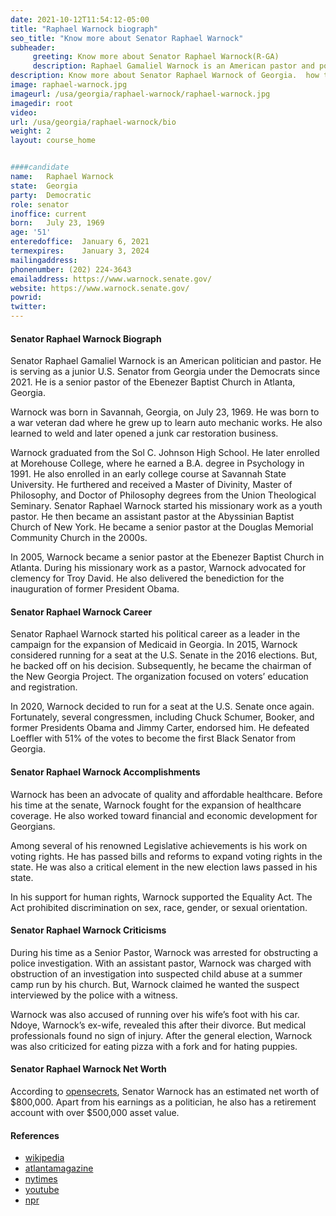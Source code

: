 ```yaml
---
date: 2021-10-12T11:54:12-05:00
title: "Raphael Warnock biograph"
seo_title: "Know more about Senator Raphael Warnock"
subheader:
     greeting: Know more about Senator Raphael Warnock(R-GA)
     description: Raphael Gamaliel Warnock is an American pastor and politician. He has been the senior pastor of Ebenezer Baptist Church in Atlanta since 2005. Warnock came to prominence in Georgia politics as a leader in the campaign to expand Medicaid under the Affordable Care Act. 
description: Know more about Senator Raphael Warnock of Georgia.  how to  Contact Senator Raphael Warnock includes email address, phone number, and mailing address. 
image: raphael-warnock.jpg
imageurl: /usa/georgia/raphael-warnock/raphael-warnock.jpg
imagedir: root
video: 
url: /usa/georgia/raphael-warnock/bio
weight: 2
layout: course_home


####candidate
name:	Raphael Warnock
state:	Georgia
party:	Democratic
role: senator
inoffice: current
born:	July 23, 1969
age: '51'
enteredoffice:	January 6, 2021
termexpires:	January 3, 2024
mailingaddress:	
phonenumber: (202) 224-3643
emailaddress: https://www.warnock.senate.gov/
website: https://www.warnock.senate.gov/
powrid: 
twitter: 
---
```


#### Senator Raphael Warnock Biograph
Senator Raphael Gamaliel Warnock is an American politician and pastor. He is serving as a junior U.S. Senator from Georgia under the Democrats since 2021. He is a senior pastor of the Ebenezer Baptist Church in Atlanta, Georgia.

Warnock was born in Savannah, Georgia, on July 23, 1969. He was born to a war veteran dad where he grew up to learn auto mechanic works. He also learned to weld and later opened a junk car restoration business. 

Warnock graduated from the Sol C. Johnson High School. He later enrolled at Morehouse College, where he earned a B.A. degree in Psychology in 1991. He also enrolled in an early college course at Savannah State University. He furthered and received a Master of Divinity, Master of Philosophy, and Doctor of Philosophy degrees from the Union Theological Seminary.
Senator Raphael Warnock started his missionary work as a youth pastor. He then became an assistant pastor at the Abyssinian Baptist Church of New York. He became a senior pastor at the Douglas Memorial Community Church in the 2000s. 

In 2005, Warnock became a senior pastor at the Ebenezer Baptist Church in Atlanta. During his missionary work as a pastor, Warnock advocated for clemency for Troy David. He also delivered the benediction for the inauguration of former President Obama.

#### Senator Raphael Warnock Career
Senator Raphael Warnock started his political career as a leader in the campaign for the expansion of Medicaid in Georgia. In 2015, Warnock considered running for a seat at the U.S. Senate in the 2016 elections. But, he backed off on his decision.
Subsequently, he became the chairman of the New Georgia Project. The organization focused on voters’ education and registration.

In 2020, Warnock decided to run for a seat at the U.S. Senate once again. Fortunately, several congressmen, including Chuck Schumer, Booker, and former Presidents Obama and Jimmy Carter, endorsed him. He defeated Loeffler with 51% of the votes to become the first Black Senator from Georgia. 

#### Senator Raphael Warnock Accomplishments
Warnock has been an advocate of quality and affordable healthcare. Before his time at the senate, Warnock fought for the expansion of healthcare coverage. He also worked toward financial and economic development for Georgians.

Among several of his renowned Legislative achievements is his work on voting rights. He has passed bills and reforms to expand voting rights in the state. He was also a critical element in the new election laws passed in his state. 

In his support for human rights, Warnock supported the Equality Act. The Act prohibited discrimination on sex, race, gender, or sexual orientation.

#### Senator Raphael Warnock Criticisms
During his time as a Senior Pastor, Warnock was arrested for obstructing a police investigation. With an assistant pastor, Warnock was charged with obstruction of an investigation into suspected child abuse at a summer camp run by his church. But, Warnock claimed he wanted the suspect interviewed by the police with a witness.

Warnock was also accused of running over his wife’s foot with his car. Ndoye, Warnock’s ex-wife, revealed this after their divorce. But medical professionals found no sign of injury.
After the general election, Warnock was also criticized for eating pizza with a fork and for hating puppies.

#### Senator Raphael Warnock Net Worth
According to [opensecrets](https://www.opensecrets.org/members-of-congress/summary?cid=N00046489&cycle=2022), Senator Warnock has an estimated net worth of $800,000. Apart from his earnings as a politician, he also has a retirement account with over $500,000 asset value.

#### References
* [wikipedia](https://en.m.wikipedia.org/wiki/Raphael_Warnock)
* [atlantamagazine](https://www.atlantamagazine.com/news-culture-articles/11-questions-for-georgia-u-s-senate-candidate-raphael-warnock/)
* [nytimes](https://www.nytimes.com/2020/11/01/us/politics/raphael-warnock-ga.html)
* [youtube](https://www.youtube.com/watch?v=X9HQqV6_Cg8)
* [npr](https://www.npr.org/2021/01/06/953885835/welcome-to-the-new-georgia-warnock-on-his-win-in-georgia-runoff)

